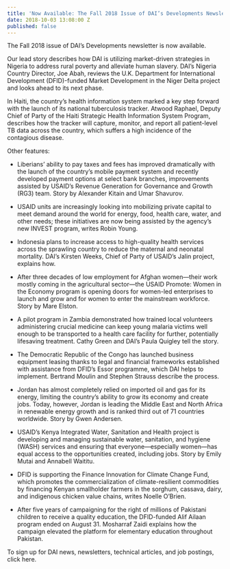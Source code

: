 ```yaml
---
title: 'Now Available: The Fall 2018 Issue of DAI’s Developments Newsletter'
date: 2018-10-03 13:08:00 Z
published: false
---
```


The Fall 2018 issue of DAI’s Developments newsletter is now available.

Our lead story describes how DAI is utilizing market-driven strategies in Nigeria to address rural poverty and alleviate human slavery. DAI’s Nigeria Country Director, Joe Abah, reviews the U.K. Department for International Development (DFID)-funded Market Development in the Niger Delta project and looks ahead to its next phase.

In Haiti, the country’s health information system marked a key step forward with the launch of its national tuberculosis tracker. Atwood Raphael, Deputy Chief of Party of the Haiti Strategic Health Information System Program, describes how the tracker will capture, monitor, and report all patient-level TB data across the country, which suffers a high incidence of the contagious disease.

Other features:

* Liberians’ ability to pay taxes and fees has improved dramatically with the launch of the country’s mobile payment system and recently developed payment options at select bank branches, improvements assisted by USAID’s Revenue Generation for Governance and Growth (RG3) team. Story by Alexander Kitain and Umar Shavurov.
* USAID units are increasingly looking into mobilizing private capital to meet demand around the world for energy, food, health care, water, and other needs; these initiatives are now being assisted by the agency’s new INVEST program, writes Robin Young.
* Indonesia plans to increase access to high-quality health services across the sprawling country to reduce the maternal and neonatal mortality. DAI’s Kirsten Weeks, Chief of Party of USAID’s Jalin project, explains how.

* After three decades of low employment for Afghan women—their work mostly coming in the agricultural sector—the USAID Promote: Women in the Economy program is opening doors for women-led enterprises to launch and grow and for women to enter the mainstream workforce. Story by Mare Elston.

* A pilot program in Zambia demonstrated how trained local volunteers administering crucial medicine can keep young malaria victims well enough to be transported to a health care facility for further, potentially lifesaving treatment. Cathy Green and DAI’s Paula Quigley tell the story.

* The Democratic Republic of the Congo has launched business equipment leasing thanks to legal and financial frameworks established with assistance from DFID’s Essor programme, which DAI helps to implement. Bertrand Moulin and Stephen Strauss describe the process.

* Jordan has almost completely relied on imported oil and gas for its energy, limiting the country’s ability to grow its economy and create jobs. Today, however, Jordan is leading the Middle East and North Africa in renewable energy growth and is ranked third out of 71 countries worldwide. Story by Gwen Andersen.
	
* USAID’s Kenya Integrated Water, Sanitation and Health project is developing and managing sustainable water, sanitation, and hygiene (WASH) services and ensuring that everyone—especially women—has equal access to the opportunities created, including jobs. Story by Emily Mutai and Annabell Waititu.

* DFID is supporting the Finance Innovation for Climate Change Fund, which promotes the commercialization of climate-resilient commodities by financing Kenyan smallholder farmers in the sorghum, cassava, dairy, and indigenous chicken value chains, writes Noelle O’Brien.

* After five years of campaigning for the right of millions of Pakistani children to receive a quality education, the DFID-funded Alif Ailaan program ended on August 31. Mosharraf Zaidi explains how the campaign elevated the platform for elementary education throughout Pakistan.

To sign up for DAI news, newsletters, technical articles, and job postings, click here.